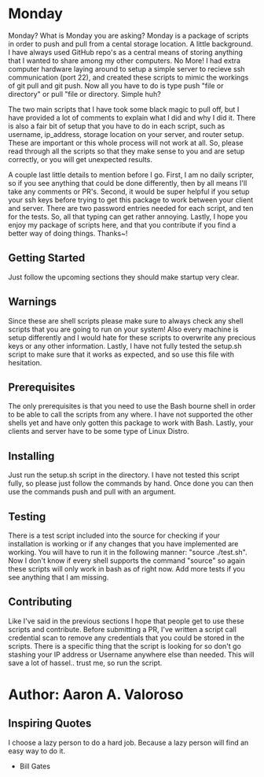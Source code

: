 # Monday

Monday? What is Monday you are asking? Monday is a package of scripts in order to push and pull from a cental storage location. A little background. I have always used GitHub repo's as a central means of storing anything that I wanted to share among my other computers. No More! I had extra computer hardware laying around to setup a simple server to recieve ssh communication (port 22), and created these scripts to mimic the workings of git pull and git push. Now all you have to do is type push "file or directory" or pull "file or directory. Simple huh?

The two main scripts that I have took some black magic to pull off, but I have provided a lot of comments to explain what I did and why I did it. There is also a fair bit of setup that you have to do in each script, such as username, ip_address, storage location on your server, and router setup. These are important or this whole process will not work at all. So, please read through all the scripts so that they make sense to you and are setup correctly, or you will get unexpected results.

A couple last little details to mention before I go. First, I am no daily scripter, so if you see anything that could be done differently, then by all means I'll take any comments or PR's. Second, it would be super helpful if you setup your ssh keys before trying to get this package to work between your client and server. There are two password entries needed for each script, and ten for the tests. So, all that typing can get rather annoying. Lastly, I hope you enjoy my package of scripts here, and that you contribute if you find a better way of doing things. Thanks~!

## Getting Started

Just follow the upcoming sections they should make startup very clear.

## Warnings

Since these are shell scripts please make sure to always check any shell scripts that you are going to run on your system! Also every machine is setup differently and I would hate for these scripts to overwrite any precious keys or any other information. Lastly, I have not fully tested the setup.sh script to make sure that it works as expected, and so use this file with hesitation.

## Prerequisites

The only prerequisites is that you need to use the Bash bourne shell in order to be able to call the scripts from any where. I have not supported the other shells yet and have only gotten this package to work with Bash. Lastly, your clients and server have to be some type of Linux Distro.

## Installing

Just run the setup.sh script in the directory. I have not tested this script fully, so please just follow the commands by hand. Once done you can then use the commands push and pull with an argument.

## Testing

There is a test script included into the source for checking if your installation is working or if any changes that you have implemented are working. You will have to run it in the following manner: "source ./test.sh". Now I don't know if every shell supports the command "source" so again these scripts will only work in bash as of right now. Add more tests if you see anything that I am missing.

## Contributing

Like I've said in the previous sections I hope that people get to use these scripts and contribute. Before submitting a PR, I've written a script call credential scan to remove any credentials that you could be stored in the scripts. There is a specific thing that the script is looking for so don't go stashing your IP address or Username anywhere else than needed. This will save a lot of hassel.. trust me, so run the script. 

# Author: Aaron A. Valoroso


## Inspiring Quotes

I choose a lazy person to do a hard job. Because a lazy person will find an easy way to do it.
 
 - Bill Gates
